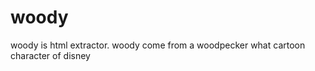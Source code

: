 woody
=====

woody is html extractor. woody come from a  woodpecker what cartoon character of disney
